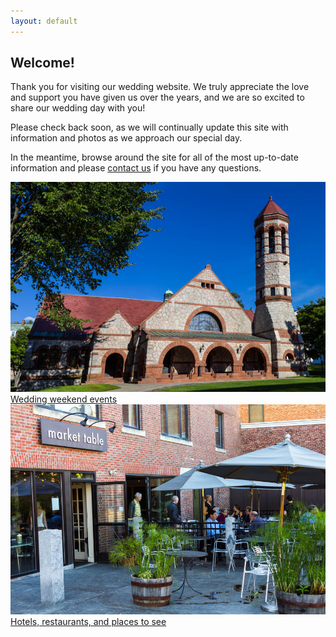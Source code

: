 ```yaml
---
layout: default
---
```


## Welcome! ##

Thank you for visiting our wedding website. We truly appreciate the love and support you have given us over the years, and we are so excited to share our wedding day with you!

Please check back soon, as we will continually update this site with information and photos as we approach our special day.

In the meantime, browse around the site for all of the most up-to-date information and please [contact us](/about/contact.html) if you have any questions.

<div class="quick-links">
  <div class="quick-link">
    <a href="/events" class="photo">
      <img src="/images/places/rollins.jpg">
      <div class="caption">Wedding weekend events</div>
    </a>
  </div>
  <div class="quick-link">
    <a href="/travel" class="photo">
      <img src="/images/places/market-table.jpg">
      <div class="caption">Hotels, restaurants, and places to see</div>
    </a>
  </div>
</div>
